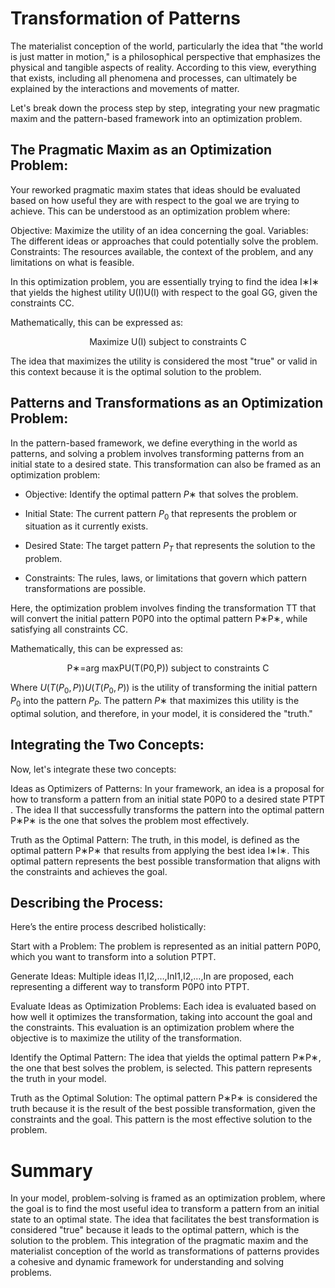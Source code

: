 # Transformation of Patterns

The materialist conception of the world, particularly the idea that "the world is just matter in motion," is a philosophical perspective that emphasizes the physical and tangible aspects of reality. According to this view, everything that exists, including all phenomena and processes, can ultimately be explained by the interactions and movements of matter.

Let's break down the process step by step, integrating your new pragmatic maxim and the pattern-based framework into an optimization problem.

## The Pragmatic Maxim as an Optimization Problem:

Your reworked pragmatic maxim states that ideas should be evaluated based on how useful they are with respect to the goal we are trying to achieve. This can be understood as an optimization problem where:

Objective: Maximize the utility of an idea concerning the goal.
Variables: The different ideas or approaches that could potentially solve the problem.
Constraints: The resources available, the context of the problem, and any limitations on what is feasible.

In this optimization problem, you are essentially trying to find the idea I∗I∗ that yields the highest utility U(I)U(I) with respect to the goal GG, given the constraints CC.

Mathematically, this can be expressed as:

```math
\text{Maximize U(I) subject to constraints C}
```

The idea that maximizes the utility is considered the most "true" or valid in this context because it is the optimal solution to the problem.

## Patterns and Transformations as an Optimization Problem:

In the pattern-based framework, we define everything in the world as patterns, and solving a problem involves transforming patterns from an initial state to a desired state. This transformation can also be framed as an optimization problem:

- Objective: Identify the optimal pattern $P∗$ that solves the problem.

- Initial State: The current pattern $P_0$ that represents the problem or situation as it currently exists.

- Desired State: The target pattern $P_T$ that represents the solution to the problem.

- Constraints: The rules, laws, or limitations that govern which pattern transformations are possible.

Here, the optimization problem involves finding the transformation TT that will convert the initial pattern P0P0​ into the optimal pattern P∗P∗, while satisfying all constraints CC.

Mathematically, this can be expressed as:

```math
\text{P∗=arg maxP​U(T(P0​,P)) subject to constraints C}
```

Where $U(T(P_0,P))U(T(P_0​,P))$ is the utility of transforming the initial pattern $P_0$ into the pattern $P_P$. The pattern $P∗$ that maximizes this utility is the optimal solution, and therefore, in your model, it is considered the "truth."

## Integrating the Two Concepts:

Now, let's integrate these two concepts:

Ideas as Optimizers of Patterns: In your framework, an idea is a proposal for how to transform a pattern from an initial state P0P0​ to a desired state PTPT​. The idea II that successfully transforms the pattern into the optimal pattern P∗P∗ is the one that solves the problem most effectively.

Truth as the Optimal Pattern: The truth, in this model, is defined as the optimal pattern P∗P∗ that results from applying the best idea I∗I∗. This optimal pattern represents the best possible transformation that aligns with the constraints and achieves the goal.

## Describing the Process:

Here’s the entire process described holistically:

Start with a Problem: The problem is represented as an initial pattern P0P0​, which you want to transform into a solution PTPT​.

Generate Ideas: Multiple ideas I1,I2,…,InI1​,I2​,…,In​ are proposed, each representing a different way to transform P0P0​ into PTPT​.

Evaluate Ideas as Optimization Problems: Each idea is evaluated based on how well it optimizes the transformation, taking into account the goal and the constraints. This evaluation is an optimization problem where the objective is to maximize the utility of the transformation.

Identify the Optimal Pattern: The idea that yields the optimal pattern P∗P∗, the one that best solves the problem, is selected. This pattern represents the truth in your model.

Truth as the Optimal Solution: The optimal pattern P∗P∗ is considered the truth because it is the result of the best possible transformation, given the constraints and the goal. This pattern is the most effective solution to the problem.

# Summary

In your model, problem-solving is framed as an optimization problem, where the goal is to find the most useful idea to transform a pattern from an initial state to an optimal state. The idea that facilitates the best transformation is considered "true" because it leads to the optimal pattern, which is the solution to the problem. This integration of the pragmatic maxim and the materialist conception of the world as transformations of patterns provides a cohesive and dynamic framework for understanding and solving problems.

